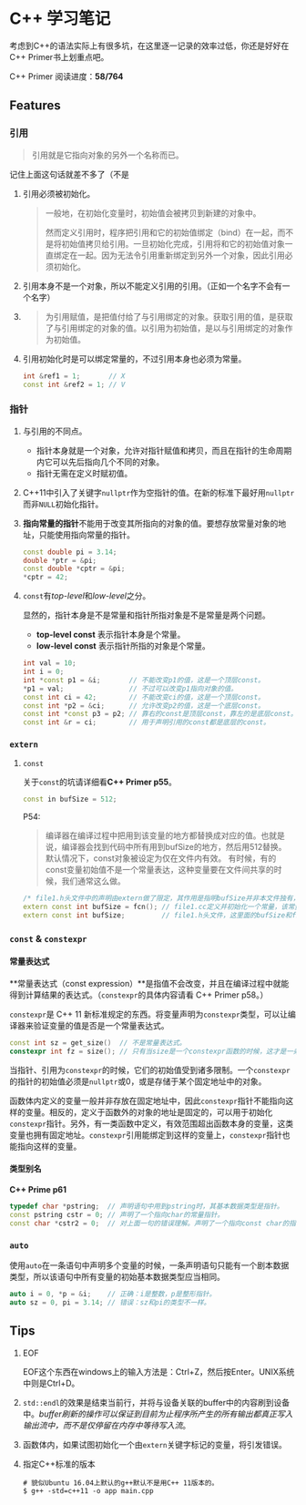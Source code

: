 # C++ 学习笔记

考虑到C++的语法实际上有很多坑，在这里逐一记录的效率过低，你还是好好在C++ Primer书上划重点吧。

C++ Primer 阅读进度：**58/764**

## Features

### 引用

> 引用就是它指向对象的另外一个名称而已。

记住上面这句话就差不多了（不是

1. 引用必须被初始化。

   > 一般地，在初始化变量时，初始值会被拷贝到新建的对象中。
   >
   > 然而定义引用时，程序把引用和它的初始值绑定（bind）在一起，而不是将初始值拷贝给引用。一旦初始化完成，引用将和它的初始值对象一直绑定在一起。因为无法令引用重新绑定到另外一个对象，因此引用必须初始化。

2. 引用本身不是一个对象，所以不能定义引用的引用。（正如一个名字不会有一个名字）

3. > 为引用赋值，是把值付给了与引用绑定的对象。获取引用的值，是获取了与引用绑定的对象的值。以引用为初始值，是以与引用绑定的对象作为初始值。

4. 引用初始化时是可以绑定常量的，不过引用本身也必须为常量。

   ```cpp
   int &ref1 = 1;       // X
   const int &ref2 = 1; // V
   ```

### 指针

1. 与引用的不同点。

   - 指针本身就是一个对象，允许对指针赋值和拷贝，而且在指针的生命周期内它可以先后指向几个不同的对象。
   - 指针无需在定义时赋初值。

2. C++11中引入了关键字`nullptr`作为空指针的值。在新的标准下最好用`nullptr`而非`NULL`初始化指针。

3. **指向常量的指针**不能用于改变其所指向的对象的值。要想存放常量对象的地址，只能使用指向常量的指针。

   ```cpp
   const double pi = 3.14;
   double *ptr = &pi;
   const double *cptr = &pi;
   *cptr = 42;
   ```

4. `const`有*top-level*和*low-level*之分。
   
   显然的，指针本身是不是常量和指针所指对象是不是常量是两个问题。

   - **top-level const** 表示指针本身是个常量。
   - **low-level const** 表示指针所指的对象是个常量。

   ```cpp
   int val = 10;
   int i = 0;
   int *const p1 = &i;       // 不能改变p1的值，这是一个顶层const。
   *p1 = val;                // 不过可以改变p1指向对象的值。
   const int ci = 42;        // 不能改变ci的值，这是一个顶层const。
   const int *p2 = &ci;      // 允许改变p2的值，这是一个底层const。
   const int *const p3 = p2; // 靠右的const是顶层const，靠左的是底层const。
   const int &r = ci;        // 用于声明引用的const都是底层的const。
   ```

### `extern`

1. `const`

   关于`const`的坑请详细看**C++ Primer p55**。

   ```cpp
   const in bufSize = 512;
   ```

   P54:

   > 编译器在编译过程中把用到该变量的地方都替换成对应的值。也就是说，编译器会找到代码中所有用到bufSize的地方，然后用512替换。
   > 默认情况下，const对象被设定为仅在文件内有效。
   > 有时候，有的const变量初始值不是一个常量表达，这种变量要在文件间共享的时候，我们通常这么做。

   ```cpp
   /* file1.h头文件中的声明由extern做了限定，其作用是指明bufSize并非本文件独有，它的定义将在别处出现。 */
   extern const int bufSize = fcn(); // file1.cc定义并初始化一个常量，该常量能被其他文件访问。
   extern const int bufSize;         // file1.h头文件，这里面的bufSize和file1.cc中的是同一个。
   ```

### `const` & `constexpr`

#### 常量表达式

**常量表达式（const expression）**是指值不会改变，并且在编译过程中就能得到计算结果的表达式。（`constexpr`的具体内容请看 C++ Primer p58。）

`constexpr`是 C++ 11 新标准规定的东西。将变量声明为`constexpr`类型，可以让编译器来验证变量的值是否是一个常量表达式。

```cpp
const int sz = get_size()  // 不是常量表达式。
constexpr int fz = size(); // 只有当size是一个constexpr函数的时候，这才是一条正确的声明语句。
```

当指针、引用为`constexpr`的时候，它们的初始值受到诸多限制。一个`constexpr`的指针的初始值必须是`nullptr`或0，或是存储于某个固定地址中的对象。

函数体内定义的变量一般并非存放在固定地址中，因此`constexpr`指针不能指向这样的变量。相反的，定义于函数外的对象的地址是固定的，可以用于初始化`constexpr`指针。另外，有一类函数中定义，有效范围超出函数本身的变量，这类变量也拥有固定地址。`constexpr`引用能绑定到这样的变量上，`constexpr`指针也能指向这样的变量。

#### 类型别名

**C++ Prime p61**

```cpp
typedef char *pstring;  // 声明语句中用到pstring时，其基本数据类型是指针。
const pstring cstr = 0; // 声明了一个指向char的常量指针。
const char *cstr2 = 0;  // 对上面一句的错误理解。声明了一个指向const char的指针。
```

### `auto`

使用`auto`在一条语句中声明多个变量的时候，一条声明语句只能有一个剧本数据类型，所以该语句中所有变量的初始基本数据类型应当相同。

```cpp
auto i = 0, *p = &i;    // 正确：i是整数，p是整形指针。
auto sz = 0, pi = 3.14; // 错误：sz和pi的类型不一样。
```

## Tips

1. EOF

   EOF这个东西在windows上的输入方法是：Ctrl+Z，然后按Enter。UNIX系统中则是Ctrl+D。

2. `std::endl`的效果是结束当前行，并将与设备关联的buffer中的内容刷到设备中。*buffer刷新的操作可以保证到目前为止程序所产生的所有输出都真正写入输出流中，而不是仅停留在内存中等待写入流*。

3. 函数体内，如果试图初始化一个由`extern`关键字标记的变量，将引发错误。

4. 指定C++标准的版本

   ```shell
   # 貌似Ubuntu 16.04上默认的g++默认不是用C++ 11版本的。
   $ g++ -std=c++11 -o app main.cpp
   ```
